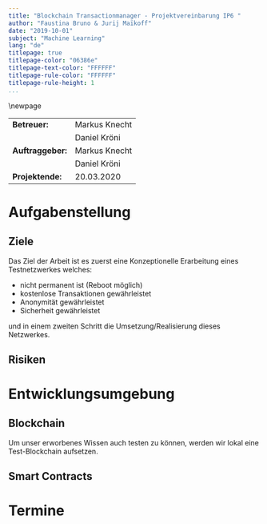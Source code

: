 ```yaml
---
title: "Blockchain Transactionmanager - Projektvereinbarung IP6 "
author: "Faustina Bruno & Jurij Maïkoff"
date: "2019-10-01"
subject: "Machine Learning"
lang: "de"
titlepage: true
titlepage-color: "06386e"
titlepage-text-color: "FFFFFF"
titlepage-rule-color: "FFFFFF"
titlepage-rule-height: 1
...
```

\newpage

|   |   |   
|:--------|:---------|
|**Betreuer:** |          Markus Knecht|
|              |         Daniel Kröni |                   
|**Auftraggeber:**|       Markus Knecht|
|                 |      Daniel Kröni|
|**Projektende:**  |      20.03.2020|

# Aufgabenstellung

## Ziele

Das Ziel der Arbeit ist es zuerst eine Konzeptionelle Erarbeitung eines Testnetzwerkes welches:

- nicht permanent ist (Reboot möglich)
- kostenlose Transaktionen gewährleistet
- Anonymität gewährleistet
- Sicherheit gewährleistet

und in einem zweiten Schritt die Umsetzung/Realisierung dieses Netzwerkes.


## Risiken

# Entwicklungsumgebung

## Blockchain

Um unser erworbenes Wissen auch testen zu können, werden wir lokal eine Test-Blockchain aufsetzen. 

## Smart Contracts

# Termine



